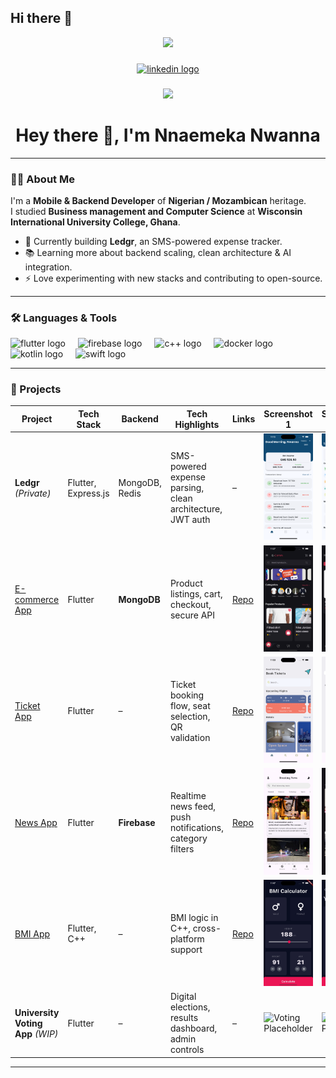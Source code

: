 ## Hi there 👋

<div align="center">
  <img height="150" src="https://media.giphy.com/media/M9gbBd9nbDrOTu1Mqx/giphy.gif"  />
</div>

###

<div align="center">
  <a href="https://www.linkedin.com/in/nnaemeka-nwanna/">
    <img src="https://img.shields.io/static/v1?message=LinkedIn&logo=linkedin&label=&color=0077B5&logoColor=white&labelColor=&style=for-the-badge" height="25" alt="linkedin logo"  />
  </a>
</div>

###

<div align="center">
  <img src="https://visitor-badge.laobi.icu/badge?page_id=Wann-mobile.Wann-mobile&"  />
</div>

###

<h1 align="center">Hey there 👋, I'm Nnaemeka Nwanna</h1>

---

### 👩‍💻 About Me

I'm a **Mobile & Backend Developer** of **Nigerian / Mozambican** heritage.  
I studied **Business management and Computer Science** at **Wisconsin International University College, Ghana**.

- 🔭 Currently building **Ledgr**, an SMS-powered expense tracker.
- 📚 Learning more about backend scaling, clean architecture & AI integration.
- ⚡ Love experimenting with new stacks and contributing to open-source.

---

### 🛠 Languages & Tools

<div align="left">
  <img src="https://cdn.jsdelivr.net/gh/devicons/devicon/icons/flutter/flutter-original.svg" height="40" alt="flutter logo"/>
  <img width="12" />
  <img src="https://cdn.jsdelivr.net/gh/devicons/devicon/icons/firebase/firebase-plain-wordmark.svg" height="40" alt="firebase logo"/>
  <img width="12" />
  <img src="https://cdn.jsdelivr.net/gh/devicons/devicon/icons/cplusplus/cplusplus-original.svg" height="40" alt="c++ logo"/>
  <img width="12" />
  <img src="https://cdn.jsdelivr.net/gh/devicons/devicon/icons/docker/docker-plain-wordmark.svg" height="40" alt="docker logo"/>
  <img width="12" />
  <img src="https://cdn.jsdelivr.net/gh/devicons/devicon/icons/kotlin/kotlin-original.svg" height="40" alt="kotlin logo"/>
  <img width="12" />
  <img src="https://cdn.jsdelivr.net/gh/devicons/devicon/icons/swift/swift-original.svg" height="40" alt="swift logo"/>
</div>

---

### 🚀 Projects

| Project                                                     | Tech Stack          | Backend        | Tech Highlights                                                    | Links                                             | Screenshot 1                                         | Screenshot 2                                         |
|-------------------------------------------------------------|--------------------|----------------|--------------------------------------------------------------------|---------------------------------------------------|-----------------------------------------------------|-----------------------------------------------------|
| **Ledgr** _(Private)_                                       | Flutter, Express.js | MongoDB, Redis | SMS-powered expense parsing, clean architecture, JWT auth          | –                                                 | ![Ledgr Home](screenshots/ledgr/home.png)            | ![Ledgr Analytics](screenshots/ledgr/analytics.png)  |
| [E-commerce App](https://github.com/Wann-mobile/e-commerce) | Flutter             | **MongoDB**    | Product listings, cart, checkout, secure API                       | [Repo](https://github.com/Wann-mobile/e-commerce) | ![E-commerce Home](screenshots/ecommerce/home.png)   | ![E-commerce Explore](screenshots/ecommerce/explore.png) |
| [Ticket App](https://github.com/Wann-mobile/ticket_app)     | Flutter             | –              | Ticket booking flow, seat selection, QR validation                 | [Repo](https://github.com/Wann-mobile/ticket_app) | ![Ticket Home](screenshots/ticket/home.png)          | ![Ticket Detail](screenshots/ticket/ticket.png)      |
| [News App](https://github.com/Wann-mobile/news-app)         | Flutter             | **Firebase**   | Realtime news feed, push notifications, category filters           | [Repo](https://github.com/Wann-mobile/news-app)   | ![News Home](screenshots/news/home.png)              | ![News Explore](screenshots/news/explore.png)        |
| [BMI App](https://github.com/Wann-mobile/bmi-app)           | Flutter, C++        | –              | BMI logic in C++, cross-platform support                           | [Repo](https://github.com/Wann-mobile/bmi-app)    | ![BMI Home](screenshots/bmi/home.png)                | ![BMI Result](screenshots/bmi/result.png)            |
| **University Voting App** _(WIP)_                           | Flutter             | –              | Digital elections, results dashboard, admin controls               | –                                                 | ![Voting Placeholder](screenshots/voting/home.png)   | ![Voting Placeholder](screenshots/voting/results.png) |

---
